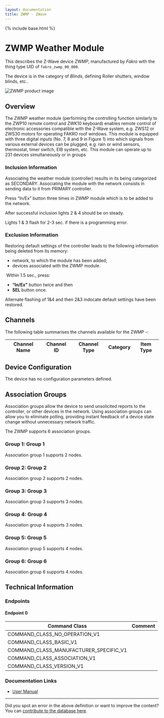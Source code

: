```yaml
---
layout: documentation
title: ZWMP - ZWave
---
```


{% include base.html %}

# ZWMP Weather Module
This describes the Z-Wave device *ZWMP*, manufactured by *Fakro* with the thing type UID of ```fakro_zwmp_00_000```.

The device is in the category of *Blinds*, defining Roller shutters, window blinds, etc..

![ZWMP product image](https://opensmarthouse.org/zwavedatabase/636/image/)


## Overview

The ZWMP weather module (performing the controlling function similarly to the ZWP10 remote control and ZWK10 keyboard) enables remote control of electronic accessories compatible with the Z-Wave system, e.g. ZWS12 or ZWS30 motors for operating FAKRO roof windows. This module is equipped with three digital inputs (No. 7, 8 and 9 in Figure 1) into which signals from various external devices can be plugged, e.g. rain or wind sensors, thermostat, timer switch, EIB system, etc. This module can operate up to 231 devices simultaneously or in groups

### Inclusion Information

Associating the weather module (controller) results in its being categorized as SECONDARY. Associating the module with the network consists in sending data to it from PRIMARY controller. 

Press “In/Ex” button three times in ZWMP module which is to be added to the network. 

After successful inclusion lights 2 & 4 should be on steady.

Lights 1 & 3 flash for 2-3 sec. if there is a programming error.

### Exclusion Information

Restoring default settings of the controller leads to the following information being deleted from its memory:

  * network, to which the module has been added;
  * devices associated with the ZWMP module.

 Within 1.5 sec., press:

  * **“In/Ex”** button twice and then
  * **SEL** button once.

Alternate flashing of 1&4 and then 2&3 indocate default settings have been restored.

## Channels

The following table summarises the channels available for the ZWMP -:

| Channel Name | Channel ID | Channel Type | Category | Item Type |
|--------------|------------|--------------|----------|-----------|



## Device Configuration

The device has no configuration parameters defined.

## Association Groups

Association groups allow the device to send unsolicited reports to the controller, or other devices in the network. Using association groups can allow you to eliminate polling, providing instant feedback of a device state change without unnecessary network traffic.

The ZWMP supports 6 association groups.

### Group 1: Group 1


Association group 1 supports 2 nodes.

### Group 2: Group 2


Association group 2 supports 2 nodes.

### Group 3: Group 3


Association group 3 supports 3 nodes.

### Group 4: Group 4


Association group 4 supports 3 nodes.

### Group 5: Group 5


Association group 5 supports 4 nodes.

### Group 6: Group 6


Association group 6 supports 4 nodes.

## Technical Information

### Endpoints

#### Endpoint 0

| Command Class | Comment |
|---------------|---------|
| COMMAND_CLASS_NO_OPERATION_V1| |
| COMMAND_CLASS_BASIC_V1| |
| COMMAND_CLASS_MANUFACTURER_SPECIFIC_V1| |
| COMMAND_CLASS_ASSOCIATION_V1| |
| COMMAND_CLASS_VERSION_V1| |

### Documentation Links

* [User Manual](https://opensmarthouse.org/zwavedatabase/636/FAKRO-Zwave-Weather-Module-ZWMP-Manual.pdf)

---

Did you spot an error in the above definition or want to improve the content?
You can [contribute to the database here](https://opensmarthouse.org/zwavedatabase/636).
